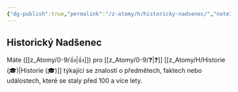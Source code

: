 ```yaml
---
{"dg-publish":true,"permalink":"/z-atomy/h/historicky-nadsenec/","noteIcon":""}
---
```


## Historický Nadšenec
Máte ([[z_Atomy/0-9/👍\|👍]]) pro [[z_Atomy/0-9/❓\|❓]] [[z_Atomy/H/Historie (🎓)\|Historie (🎓)]] týkající se znalostí o předmětech, faktech nebo událostech, které se staly před 100 a více lety.